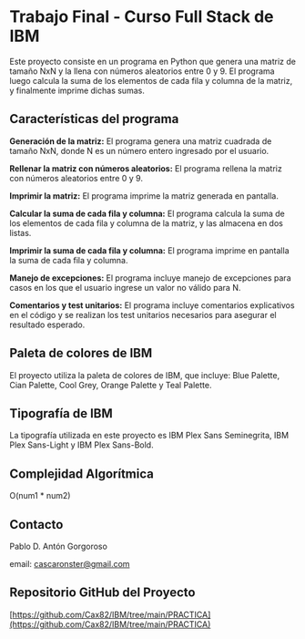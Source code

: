 # Trabajo Final - Curso Full Stack de IBM

Este proyecto consiste en un programa en Python que genera una matriz de tamaño NxN y la llena con números aleatorios entre 0 y 9. El programa luego calcula la suma de los elementos de cada fila y columna de la matriz, y finalmente imprime dichas sumas.

## Características del programa

**Generación de la matriz:** El programa genera una matriz cuadrada de tamaño NxN, donde N es un número entero ingresado por el usuario.

**Rellenar la matriz con números aleatorios:** El programa rellena la matriz con números aleatorios entre 0 y 9.

**Imprimir la matriz:** El programa imprime la matriz generada en pantalla.

**Calcular la suma de cada fila y columna:** El programa calcula la suma de los elementos de cada fila y columna de la matriz, y las almacena en dos listas.

**Imprimir la suma de cada fila y columna:** El programa imprime en pantalla la suma de cada fila y columna.

**Manejo de excepciones:** El programa incluye manejo de excepciones para casos en los que el usuario ingrese un valor no válido para N.

**Comentarios y test unitarios:** El programa incluye comentarios explicativos en el código y se realizan los test unitarios necesarios para asegurar el resultado esperado.

## Paleta de colores de IBM

El proyecto utiliza la paleta de colores de IBM, que incluye: Blue Palette, Cian Palette, Cool Grey, Orange Palette y Teal Palette.

## Tipografía de IBM

La tipografía utilizada en este proyecto es IBM Plex Sans Seminegrita, IBM Plex Sans-Light y IBM Plex Sans-Bold.


## Complejidad Algorítmica

O(num1 * num2)


## Contacto

Pablo D. Antón Gorgoroso

email: cascaronster@gmail.com

## Repositorio GitHub del Proyecto

[https://github.com/Cax82/IBM/tree/main/PRACTICA](https://github.com/Cax82/IBM/tree/main/PRACTICA)


